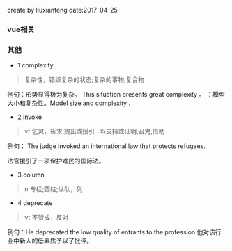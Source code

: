create by liuxianfeng date:2017-04-25

### vue相关


### 其他

- 1 complexity
> 复杂性，错综复杂的状态;复杂的事物;复合物

例句：形势显得极为复杂。 This situation presents great complexity 。
：模型大小和复杂性。Model size and complexity .

- 2 invoke
> vt 乞灵，祈求;提出或授引…以支持或证明;召鬼;借助

例句：
The judge invoked an international law that protects refugees. 

法官援引了一项保护难民的国际法。
- 3 column
> n 专栏;圆柱;纵队，列

- 4 deprecate 
>vt 不赞成，反对

例句：He deprecated the low quality of entrants to the profession 
他对该行业中新人的低素质予以了批评。
